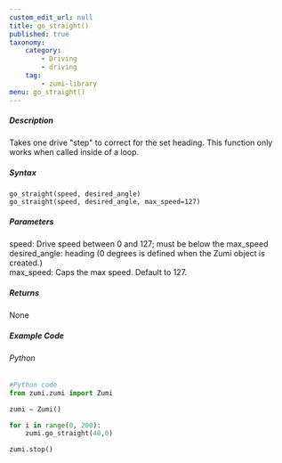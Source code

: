 ```yaml
---
custom_edit_url: null
title: go_straight()
published: true
taxonomy:
    category:
        - Driving
        - driving
    tag:
        - zumi-library
menu: go_straight()
---
```


##### Description
Takes one drive "step" to correct for the set heading. This function only works when called inside of a loop.

##### Syntax
```go_straight(speed, desired_angle)```<br />
```go_straight(speed, desired_angle, max_speed=127)```<br />

##### Parameters
speed: Drive speed between 0 and 127; must be below the max_speed<br />
desired_angle: heading (0 degrees is defined when the Zumi object is created.)<br />
max_speed: Caps the max speed. Default to 127.

##### Returns
None

##### Example Code
###### Python
```python
#Python code
from zumi.zumi import Zumi

zumi = Zumi()

for i in range(0, 200):
    zumi.go_straight(40,0)

zumi.stop()
```